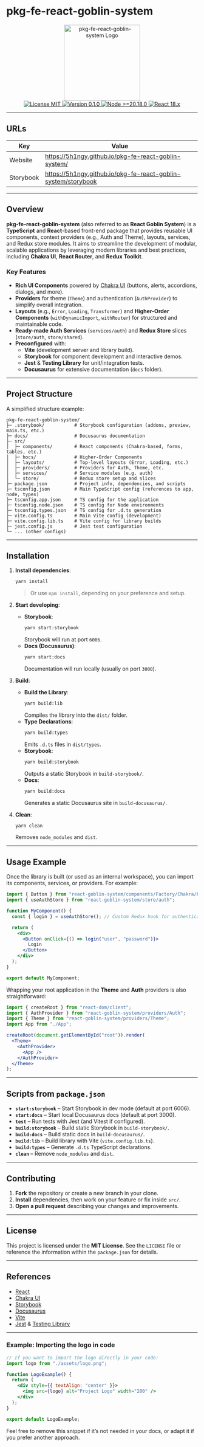# pkg-fe-react-goblin-system

<div align="center">
  <!-- Logo (from assets/logo.png) centered -->
  <img src="assets/logo.png" alt="pkg-fe-react-goblin-system Logo" width="200">
</div>

<!-- Example badges from img.shields.io (customize as desired) -->
<div align="center">
  <a href="LICENSE">
    <img src="https://img.shields.io/badge/License-MIT-green.svg" alt="License MIT">
  </a>
  <a href="package.json">
    <img src="https://img.shields.io/badge/version-0.1.0-blue" alt="Version 0.1.0">
  </a>
  <a href="#">
    <img src="https://img.shields.io/badge/node-%3E%3D20.18.0-blue" alt="Node >=20.18.0">
  </a>
  <a href="#">
    <img src="https://img.shields.io/badge/react-18.x-blue" alt="React 18.x">
  </a>
</div>

---

## URLs

| Key       | Value                                                                           |
|-----------|---------------------------------------------------------------------------------|
| Website   | https://5h1ngy.github.io/pkg-fe-react-goblin-system/                            |
| Storybook | https://5h1ngy.github.io/pkg-fe-react-goblin-system/storybook                   |

---

## Overview

**pkg-fe-react-goblin-system** (also referred to as **React Goblin System**) is a **TypeScript** and **React**-based front-end package that provides reusable UI components, context providers (e.g., Auth and Theme), layouts, services, and Redux store modules. It aims to streamline the development of modular, scalable applications by leveraging modern libraries and best practices, including **Chakra UI**, **React Router**, and **Redux Toolkit**.

### Key Features

- **Rich UI Components** powered by [Chakra UI](https://chakra-ui.com) (buttons, alerts, accordions, dialogs, and more).  
- **Providers** for theme (`Theme`) and authentication (`AuthProvider`) to simplify overall integration.  
- **Layouts** (e.g., `Error`, `Loading`, `Transformer`) and **Higher-Order Components** (`withDynamicImport`, `withRouter`) for structured and maintainable code.  
- **Ready-made Auth Services** (`services/auth`) and **Redux Store** slices (`store/auth`, `store/shared`).  
- **Preconfigured** with:
  - **Vite** (development server and library build).
  - **Storybook** for component development and interactive demos.
  - **Jest** & **Testing Library** for unit/integration tests.
  - **Docusaurus** for extensive documentation (`docs` folder).

---

## Project Structure

A simplified structure example:

```
pkg-fe-react-goblin-system/
├─ .storybook/           # Storybook configuration (addons, preview, main.ts, etc.)
├─ docs/                 # Docusaurus documentation
├─ src/
│  ├─ components/        # React components (Chakra-based, forms, tables, etc.)
│  ├─ hocs/              # Higher-Order Components
│  ├─ layouts/           # Top-level layouts (Error, Loading, etc.)
│  ├─ providers/         # Providers for Auth, Theme, etc.
│  ├─ services/          # Service modules (e.g. auth)
│  └─ store/             # Redux store setup and slices
├─ package.json          # Project info, dependencies, and scripts
├─ tsconfig.json         # Main TypeScript config (references to app, node, types)
├─ tsconfig.app.json     # TS config for the application
├─ tsconfig.node.json    # TS config for Node environments
├─ tsconfig.types.json   # TS config for .d.ts generation
├─ vite.config.ts        # Main Vite config (development)
├─ vite.config.lib.ts    # Vite config for library builds
├─ jest.config.js        # Jest test configuration
└─ ... (other configs)
```

---

## Installation

1. **Install dependencies**:

   ```bash
   yarn install
   ```
   > Or use `npm install`, depending on your preference and setup.

2. **Start developing**:
   - **Storybook**:
     ```bash
     yarn start:storybook
     ```
     Storybook will run at port `6006`.
   - **Docs (Docusaurus)**:
     ```bash
     yarn start:docs
     ```
     Documentation will run locally (usually on port `3000`).

3. **Build**:
   - **Build the Library**:
     ```bash
     yarn build:lib
     ```
     Compiles the library into the `dist/` folder.
   - **Type Declarations**:
     ```bash
     yarn build:types
     ```
     Emits `.d.ts` files in `dist/types`.
   - **Storybook**:
     ```bash
     yarn build:storybook
     ```
     Outputs a static Storybook in `build-storybook/`.
   - **Docs**:
     ```bash
     yarn build:docs
     ```
     Generates a static Docusaurus site in `build-docusaurus/`.

4. **Clean**:
   ```bash
   yarn clean
   ```
   Removes `node_modules` and `dist`.

---

## Usage Example

Once the library is built (or used as an internal workspace), you can import its components, services, or providers. For example:

```jsx
import { Button } from "react-goblin-system/components/Factory/Chakra/button";
import { useAuthStore } from "react-goblin-system/store/auth";

function MyComponent() {
  const { login } = useAuthStore(); // Custom Redux hook for authentication

  return (
    <div>
      <Button onClick={() => login("user", "password")}>
        Login
      </Button>
    </div>
  );
}

export default MyComponent;
```

Wrapping your root application in the **Theme** and **Auth** providers is also straightforward:

```jsx
import { createRoot } from "react-dom/client";
import { AuthProvider } from "react-goblin-system/providers/Auth";
import { Theme } from "react-goblin-system/providers/Theme";
import App from "./App";

createRoot(document.getElementById("root")).render(
  <Theme>
    <AuthProvider>
      <App />
    </AuthProvider>
  </Theme>
);
```

---

## Scripts from `package.json`

- **`start:storybook`** – Start Storybook in dev mode (default at port 6006).  
- **`start:docs`** – Start local Docusaurus docs (default at port 3000).  
- **`test`** – Run tests with Jest (and Vitest if configured).  
- **`build:storybook`** – Build static Storybook in `build-storybook/`.  
- **`build:docs`** – Build static docs in `build-docusaurus/`.  
- **`build:lib`** – Build library with Vite (`vite.config.lib.ts`).  
- **`build:types`** – Generate `.d.ts` TypeScript declarations.  
- **`clean`** – Remove `node_modules` and `dist`.

---

## Contributing

1. **Fork** the repository or create a new branch in your clone.  
2. **Install** dependencies, then work on your feature or fix inside `src/`.  
3. **Open a pull request** describing your changes and improvements.

---

## License

This project is licensed under the **MIT License**. See the `LICENSE` file or reference the information within the `package.json` for details.

---

## References

- [React](https://reactjs.org/)  
- [Chakra UI](https://chakra-ui.com/)  
- [Storybook](https://storybook.js.org/)  
- [Docusaurus](https://docusaurus.io/)  
- [Vite](https://vitejs.dev/)  
- [Jest](https://jestjs.io/) & [Testing Library](https://testing-library.com/)  

---

### Example: Importing the logo in code

```jsx
// If you want to import the logo directly in your code:
import logo from "./assets/logo.png";

function LogoExample() {
  return (
    <div style={{ textAlign: "center" }}>
      <img src={logo} alt="Project Logo" width="200" />
    </div>
  );
}

export default LogoExample;
```

Feel free to remove this snippet if it’s not needed in your docs, or adapt it if you prefer another approach.